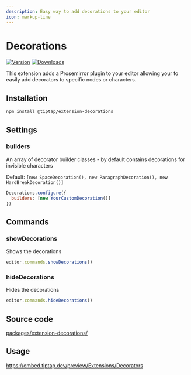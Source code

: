 ```yaml
---
description: Easy way to add decorations to your editor
icon: markup-line
---
```


# Decorations
[![Version](https://img.shields.io/npm/v/@tiptap/extension-decorations.svg?label=version)](https://www.npmjs.com/package/@tiptap/extension-decorations)
[![Downloads](https://img.shields.io/npm/dm/@tiptap/extension-decorations.svg)](https://npmcharts.com/compare/@tiptap/extension-decorations?minimal=true)

This extension adds a Prosemirror plugin to your editor allowing your to easily add decorators to specific nodes or characters.

## Installation
```bash
npm install @tiptap/extension-decorations
```

## Settings

### builders
An array of decorator builder classes - by default contains decorations for invisible characters

Default: `[new SpaceDecoration(), new ParagraphDecoration(), new HardBreakDecoration()]`

```js
Decorations.configure({
  builders: [new YourCustomDecoration()]
})
```

## Commands

### showDecorations
Shows the decorations

```js
editor.commands.showDecorations()
```

### hideDecorations
Hides the decorations

```js
editor.commands.hideDecorations()
```


## Source code
[packages/extension-decorations/](https://github.com/ueberdosis/tiptap/blob/main/packages/extension-decorations/)

## Usage
https://embed.tiptap.dev/preview/Extensions/Decorators
